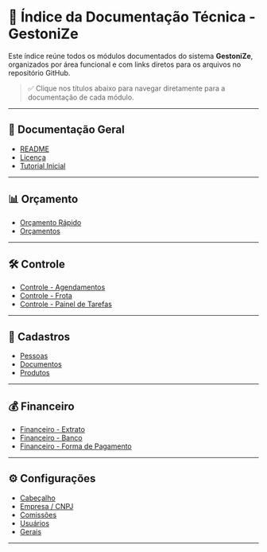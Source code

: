 # 📘 Índice da Documentação Técnica - GestoniZe

Este índice reúne todos os módulos documentados do sistema **GestoniZe**, organizados por área funcional e com links diretos para os arquivos no repositório GitHub.

> ✅ Clique nos títulos abaixo para navegar diretamente para a documentação de cada módulo.

---

## 📁 Documentação Geral

- [README](./1_README.md)
- [Licença](./2_LICENSE.md)
- [Tutorial Inicial](./3_TUTORIAL.md)

---

## 📊 Orçamento

- [Orçamento Rápido](./4_Orçamento%20Rápido.md)
- [Orçamentos](./5_Orçamentos.md)

---

## 🛠️ Controle

- [Controle - Agendamentos](./6_Controle%20-%20Agendamentos.md)
- [Controle - Frota](./7_Controle%20-%20Frota.md)
- [Controle - Painel de Tarefas](./8_Controle%20-%20Painel%20de%20Tarefas.md)

---

## 📇 Cadastros

- [Pessoas](./9_Cadastros%20-%20Pessoas.md)
- [Documentos](./10_Cadastros%20-%20Documentos.md)
- [Produtos](./11_Cadastros%20-%20Produtos.md)

---

## 💰 Financeiro

- [Financeiro - Extrato](./12_Financeiro%20-%20Extrato.md)
- [Financeiro - Banco](./13_Financeiro%20-%20Banco.md)
- [Financeiro - Forma de Pagamento](./14_Financeiro%20-%20Forma%20de%20Pagam....md)

---

## ⚙️ Configurações

- [Cabeçalho](./15_Configuracoes%20-%20Cabecalho.md)
- [Empresa / CNPJ](./16_Configuracoes%20-%20Empresa%20CNPJ.md)
- [Comissões](./17_Configuracoes%20-%20Comissoes.md)
- [Usuários](./18_Configuracoes%20-%20Usuario.md)
- [Gerais](./19_Configuracoes%20-%20Gerais.md)

---
